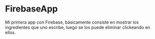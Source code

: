 # FirebaseApp
Mi primera app con Firebase, básicamente consiste en mostrar los ingredientes que uno escribe, luego se los puede eliminar clickeando en ellos.
